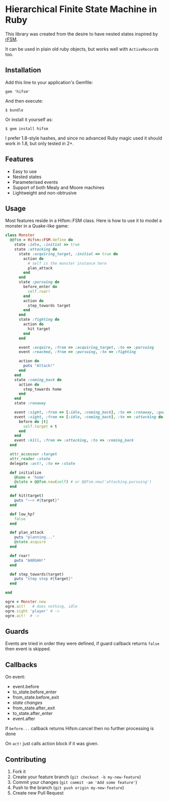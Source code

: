 # Hierarchical Finite State Machine in Ruby

This library was created from the desire to have nested states inspired by [rFSM](https://github.com/kmarkus/rFSM).

It can be used in plain old ruby objects, but works well with `ActiveRecord`s too.

## Installation

Add this line to your application's Gemfile:

    gem 'hifsm'

And then execute:

    $ bundle

Or install it yourself as:

    $ gem install hifsm

I prefer 1.8-style hashes, and since no advanced Ruby magic used it should work in 1.8, but only tested in 2+.

## Features

* Easy to use
* Nested states
* Parameterised events
* Support of both Mealy and Moore machines
* Lightweight and non-obtrusive

## Usage

Most features reside in a Hifsm::FSM class. Here is how to use it to model a monster in a Quake-like game:

```ruby
class Monster
  @@fsm = Hifsm::FSM.define do
    state :idle, :initial => true
    state :attacking do
      state :acquiring_target, :initial => true do
        action do
          # self is the monster instance here
          plan_attack
        end
      end
      state :pursuing do
        before_enter do
          self.roar!
        end
        action do
          step_towards target
        end
      end
      state :fighting do
        action do
          hit target
        end
      end

      event :acquire, :from => :acquiring_target, :to => :pursuing
      event :reached, :from => :pursuing, :to => :fighting

      action do
        puts "Attack!"
      end
    end
    state :coming_back do
      action do
        step_towards home
      end
    end
    state :runaway

    event :sight, :from => [:idle, :coming_back], :to => :runaway, :guard => :low_hp?
    event :sight, :from => [:idle, :coming_back], :to => :attacking do
      before do |t|
        self.target = t
      end
    end
    event :kill, :from => :attacking, :to => :coming_back
  end

  attr_accessor :target
  attr_reader :state
  delegate :act!, :to => :state

  def initialize
    @home = 'home'
  	@state = @@fsm.new(self) # or @@fsm.new('attacking.pursuing')
  end

  def hit(target)
    puts "~~> #{target}"
  end

  def low_hp?
    false
  end

  def plan_attack
    puts "planning..."
    @state.acquire
  end

  def roar!
    puts "AARGHH!"
  end

  def step_towards(target)
    puts "step step #{target}"
  end

end

ogre = Monster.new
ogre.act!	# does nothing, idle
ogre.sight 'player' # ->
ogre.act!  # ->
```

## Guards

Events are tried in order they were defined, if guard callback returns `false` then event is skipped.

## Callbacks

On event:

* event.before
* to_state.before_enter
* from_state.before_exit
* *state changes*
* from_state.after_exit
* to_state.after_enter
* event.after

If `before...` callback returns Hifsm.cancel then no further processing is done

On `act!` just calls action block if it was given.

## Contributing

1. Fork it
2. Create your feature branch (`git checkout -b my-new-feature`)
3. Commit your changes (`git commit -am 'Add some feature'`)
4. Push to the branch (`git push origin my-new-feature`)
5. Create new Pull Request
